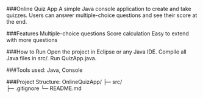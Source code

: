 ###Online Quiz App
A simple Java console application to create and take quizzes.
Users can answer multiple-choice questions and see their score at the end.

###Features
Multiple-choice questions
Score calculation
Easy to extend with more questions

###How to Run
Open the project in Eclipse or any Java IDE.
Compile all Java files in src/.
Run QuizApp.java.

###Tools used: 
Java, Console

###Project Structure:
OnlineQuizApp/
 ├─ src/             
 ├─ .gitignore
 └─ README.md        
